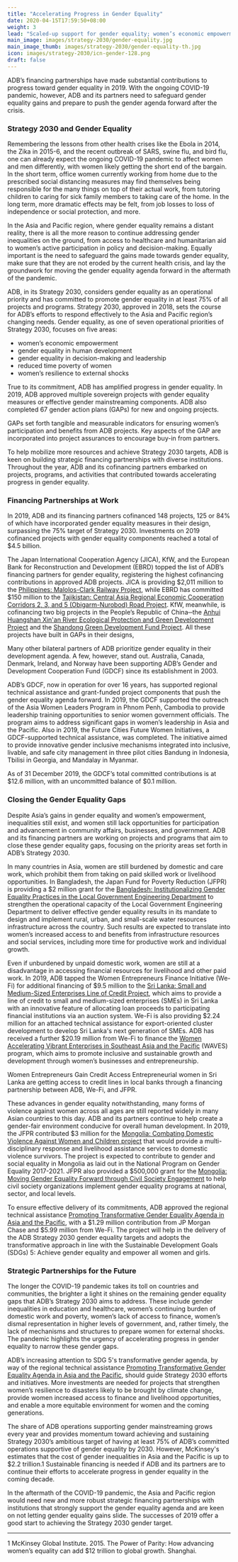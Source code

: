 ```yaml
---
title: "Accelerating Progress in Gender Equality"
date: 2020-04-15T17:59:50+08:00
weight: 3
lead: "Scaled-up support for gender equality; women’s economic empowerment; gender equality in human development, decision-making, and leadership; reducing time poverty for women; strengthening women’s resilience to shocks."
main_image: images/strategy-2030/gender-equality.jpg
main_image_thumb: images/strategy-2030/gender-equality-th.jpg
icon: images/strategy-2030/icn-gender-128.png
draft: false
---
```


ADB’s financing partnerships have made substantial contributions to progress toward gender equality in 2019. With the ongoing COVID-19 pandemic, however, ADB and its partners need to safeguard gender equality gains and prepare to push the gender agenda forward after the crisis.

### Strategy 2030 and Gender Equality

Remembering the lessons from other health crises like the Ebola in 2014, the Zika in 2015-6, and the recent outbreak of SARS, swine flu, and bird flu, one can already expect the ongoing COVID-19 pandemic to affect women and men differently, with women likely getting the short end of the bargain. In the short term, office women currently working from home due to the prescribed social distancing measures may find themselves being responsible for the many things on top of their actual work, from tutoring children to caring for sick family members to taking care of the home. In the long term, more dramatic effects may be felt, from job losses to loss of independence or social protection, and more.

In the Asia and Pacific region, where gender equality remains a distant reality, there is all the more reason to continue addressing gender inequalities on the ground, from access to healthcare and humanitarian aid to women’s active participation in policy and decision-making. Equally important is the need to safeguard the gains made towards gender equality, make sure that they are not eroded by the current health crisis, and lay the groundwork for moving the gender equality agenda forward in the aftermath of the pandemic.

ADB, in its Strategy 2030, considers gender equality as an operational priority and has committed to promote gender equality in at least 75% of all projects and programs. Strategy 2030, approved in 2018, sets the course for ADB’s efforts to respond effectively to the Asia and Pacific region’s changing needs. Gender equality, as one of seven operational priorities of Strategy 2030, focuses on five areas:

* women’s economic empowerment
* gender equality in human development
* gender equality in decision-making and leadership
* reduced time poverty of women
* women’s resilience to external shocks

True to its commitment, ADB has amplified progress in gender equality. In 2019, ADB approved multiple sovereign projects with gender equality measures or effective gender mainstreaming components. ADB also completed 67 gender action plans (GAPs) for new and ongoing projects.

GAPs set forth tangible and measurable indicators for ensuring women’s participation and benefits from ADB projects. Key aspects of the GAP are incorporated into project assurances to encourage buy-in from partners.

To help mobilize more resources and achieve Strategy 2030 targets, ADB is keen on building strategic financing partnerships with diverse institutions. Throughout the year, ADB and its cofinancing partners embarked on projects, programs, and activities that contributed towards accelerating progress in gender equality.

### Financing Partnerships at Work

In 2019, ADB and its financing partners cofinanced 148 projects, 125 or 84% of which have incorporated gender equality measures in their design, surpassing the 75% target of Strategy 2030. Investments on 2019 cofinanced projects with gender equality components reached a total of $4.5 billion.

The Japan International Cooperation Agency (JICA), KfW, and the European Bank for Reconstruction and Development (EBRD) topped the list of ADB’s financing partners for gender equality, registering the highest cofinancing contributions in approved ADB projects. JICA is providing $2,011 million to the [Philippines: Malolos-Clark Railway Project](https://www.adb.org/projects/52083-001/main), while EBRD has committed $150 million to the [Tajikistan: Central Asia Regional Economic Cooperation Corridors 2, 3, and 5 (Obigarm-Nurobod) Road Project](https://www.adb.org/projects/52042-001/main). KfW, meanwhile, is cofinancing two big projects in the People’s Republic of China─the [Anhui Huangshan Xin'an River Ecological Protection and Green Development Project](https://www.adb.org/projects/52026-001/main) and the [Shandong Green Development Fund Project](https://www.adb.org/projects/51194-001/main). All these projects have built in GAPs in their designs,

Many other bilateral partners of ADB prioritize gender equality in their development agenda. A few, however, stand out. Australia, Canada, Denmark, Ireland, and Norway have been supporting ADB’s Gender and Development Cooperation Fund (GDCF) since its establishment in 2003.

ADB’s GDCF, now in operation for over 16 years, has supported regional technical assistance and grant-funded project components that push the gender equality agenda forward. In 2019, the GDCF supported the outreach of the Asia Women Leaders Program in Phnom Penh, Cambodia to provide leadership training opportunities to senior women government officials. The program aims to address significant gaps in women’s leadership in Asia and the Pacific. Also in 2019, the Future Cities Future Women Initiatives, a GDCF-supported technical assistance, was completed. The initiative aimed to provide innovative gender inclusive mechanisms integrated into inclusive, livable, and safe city management in three pilot cities Bandung in Indonesia, Tbilisi in Georgia, and Mandalay in Myanmar.

As of 31 December 2019, the GDCF’s total committed contributions is at $12.6 million, with an uncommitted balance of $0.1 million.

### Closing the Gender Equality Gaps

Despite Asia’s gains in gender equality and women’s empowerment, inequalities still exist, and women still lack opportunities for participation and advancement in community affairs, businesses, and government. ADB and its financing partners are working on projects and programs that aim to close these gender equality gaps, focusing on the priority areas set forth in ADB’s Strategy 2030.

In many countries in Asia, women are still burdened by domestic and care work, which prohibit them from taking on paid skilled work or livelihood opportunities. In Bangladesh, the Japan Fund for Poverty Reduction (JFPR) is providing a $2 million grant for the [Bangladesh: Institutionalizing Gender Equality Practices in the Local Government Engineering Department](https://www.adb.org/projects/51319-001/main#project-overview) to strengthen the operational capacity of the Local Government Engineering Department to deliver effective gender equality results in its mandate to design and implement rural, urban, and small-scale water resources infrastructure across the country. Such results are expected to translate into women’s increased access to and benefits from infrastructure resources and social services, including more time for productive work and individual growth.

Even if unburdened by unpaid domestic work, women are still at a disadvantage in accessing financial resources for livelihood and other paid work. In 2019, ADB tapped the Women Entrepreneurs Finance Initiative (We-Fi) for additional financing of $9.5 million to the [Sri Lanka: Small and Medium-Sized Enterprises Line of Credit Project](https://www.adb.org/projects/49273-001/main#project-overview), which aims to provide a line of credit to small and medium-sized enterprises (SMEs) in Sri Lanka with an innovative feature of allocating loan proceeds to participating financial institutions via an auction system. We-Fi is also providing $2.24 million for an attached technical assistance for export-oriented cluster development to develop Sri Lanka's next generation of SMEs. ADB has received a further $20.19 million from We-Fi to finance the [Women Accelerating Vibrant Enterprises in Southeast Asia and the Pacific](https://www.adb.org/news/new-we-fi-financing-enhance-adbs-support-women-led-smes-viet-nam-and-pacific) (WAVES) program, which aims to promote inclusive and sustainable growth and development through women’s businesses and entrepreneurship.

Women Entrepreneurs Gain Credit Access Entrepreneurial women in Sri Lanka are getting access to credit lines in local banks through a financing partnership between ADB, We-Fi, and JFPR. <Full story>

These advances in gender equality notwithstanding, many forms of violence against women across all ages are still reported widely in many Asian countries to this day. ADB and its partners continue to help create a gender-fair environment conducive for overall human development. In 2019, the JFPR contributed $3 million for the [Mongolia: Combating Domestic Violence Against Women and Children project](https://www.adb.org/projects/52314-001/main#project-overview) that would provide a multi-disciplinary response and livelihood assistance services to domestic violence survivors. The project is expected to contribute to gender and social equality in Mongolia as laid out in the National Program on Gender Equality 2017-2021. JFPR also provided a $500,000 grant for the [Mongolia: Moving Gender Equality Forward through Civil Society Engagement](https://www.adb.org/projects/52314-001/main#project-overview) to help civil society organizations implement gender equality programs at national, sector, and local levels.

To ensure effective delivery of its commitments, ADB approved the regional technical assistance [Promoting Transformative Gender Equality Agenda in Asia and the Pacific](https://www.adb.org/projects/52214-001/main#project-overview), with a $1.29 million contribution from JP Morgan Chase and $5.99 million from We-Fi. The project will help in the delivery of the ADB Strategy 2030 gender equality targets and adopts the transformative approach in line with the Sustainable Development Goals (SDGs) 5: Achieve gender equality and empower all women and girls.

### Strategic Partnerships for the Future

The longer the COVID-19 pandemic takes its toll on countries and communities, the brighter a light it shines on the remaining gender equality gaps that ADB’s Strategy 2030 aims to address. These include gender inequalities in education and healthcare, women’s continuing burden of domestic work and poverty, women’s lack of access to finance, women’s dismal representation in higher levels of government, and, rather timely, the lack of mechanisms and structures to prepare women for external shocks. The pandemic highlights the urgency of accelerating progress in gender equality to narrow these gender gaps.

ADB’s increasing attention to SDG 5's transformative gender agenda, by way of the regional technical assistance [Promoting Transformative Gender Equality Agenda in Asia and the Pacific](https://www.adb.org/projects/52214-001/main#project-overview), should guide Strategy 2030 efforts and initiatives. More investments are needed for projects that strengthen women’s resilience to disasters likely to be brought by climate change, provide women increased access to finance and livelihood opportunities, and enable a more equitable environment for women and the coming generations.

The share of ADB operations supporting gender mainstreaming grows every year and provides momentum toward achieving and sustaining Strategy 2030’s ambitious target of having at least 75% of ADB’s committed operations supportive of gender equality by 2030. However, McKinsey's estimates that the cost of gender inequalities in Asia and the Pacific is up to $2.2 trillion.1 Sustainable financing is needed if ADB and its partners are to continue their efforts to accelerate progress in gender equality in the coming decade.

In the aftermath of the COVID-19 pandemic, the Asia and Pacific region would need new and more robust strategic financing partnerships with institutions that strongly support the gender equality agenda and are keen on not letting gender equality gains slide. The successes of 2019 offer a good start to achieving the Strategy 2030 gender target.

---

1 McKinsey Global Institute. 2015. The Power of Parity: How advancing women’s equality can add $12 trillion to global growth. Shanghai.
